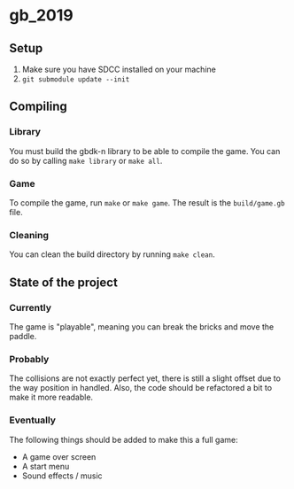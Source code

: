 # gb_2019

## Setup

1) Make sure you have SDCC installed on your machine
2) `git submodule update --init`

## Compiling

### Library

You must build the gbdk-n library to be able to compile the game.
You can do so by calling `make library` or `make all`.

### Game

To compile the game, run `make` or `make game`.
The result is the `build/game.gb` file.

### Cleaning

You can clean the build directory by running `make clean`.


## State of the project

### Currently

The game is "playable", meaning you can break the bricks and move the paddle.

### Probably

The collisions are not exactly perfect yet, there is still a slight offset due
to the way position in handled. Also, the code should be refactored a bit to
make it more readable.

### Eventually

The following things should be added to make this a full game:

* A game over screen
* A start menu
* Sound effects / music